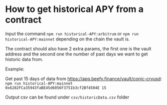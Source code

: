 # How to get historical APY from a contract

Input the command `npm run historical-APY:arbitrum` or `npm run historical-APY:mainnet` depending on the chain the vault is. 

The contract should also have 2 extra params, the first one is the vault address and the second one the number of past days we want to get historic data from.

Example: 

Get past 15 days of data from https://app.beefy.finance/vault/conic-crvusd: `npm run historical-APY:mainnet 0x6282FCa35943faBE45d6056F3751b3cf2Bf4504E 15`

Output csv can be found under `csv/historicData.csv` folder

